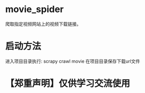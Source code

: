 # movie_spider
爬取指定视频网站上的视频下载链接。
# 启动方法
进入项目目录执行:
    scrapy crawl movie
在项目目录保存下载url文件

# 【郑重声明】仅供学习交流使用
